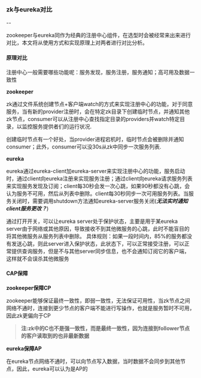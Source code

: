 ### zk与eureka对比

--

zookeeper与eureka同作为经典的注册中心组件，在选型时会被经常来出来进行对比，本文将从使用方式和实现原理上对两者进行对比分析。

#### 原理对比

注册中心一般需要哪些功能呢：服务发现，服务注册，服务通知；高可用及数据一致性

**zookeeper**

zk通过文件系统创建节点+客户端watch的方式来实现注册中心的功能，对于同意服务，当有新的provider注册时，会在特定zk目录下创建临时节点，并通知其他zk节点，consumer可以从注册中心查找指定目录的providers并watch特定目录，以监控服务提供者们的运行状况.

创建临时节点有一个好处，当provider进程宕机时，临时节点会被删除并通知consumer；此外，consumer可以没30s从zk中同步一次服务列表.

**eureka**

eureka通过eureka-client加eureka-server来实现注册中心的功能，服务启动时，通过client向eureka注册来实现服务注册；通过client向eureka请求服务列表来实现服务发现及订阅；client每30秒会发一次心跳，如果90秒都没有心跳，会认为服务不可用，然后从列表中删除。client每30秒同步一次可用服务列表。当服务关闭时，需要调用shutdown方法通知eureka-server服务关闭(***无法实时通知client服务更改？***)

通过打开开关，可以让eureka server处于保护状态，主要是用于某eureka server由于网络或其他原因，导致接收不到其他微服务的心跳，此时不能盲目的将其他微服务从服务列表中删除。 具体规则：如果一段时间内，85%的服务都没有发送心跳，则此server进入保护状态，此状态下，可以正常接受注册，可以正常提供查询服务，但是不与其他server同步信息，也不会通知订阅它的客户端，这样就不会误杀其他微服务

#### CAP保障

**zookeeper保障CP**

zookeeper能够保证最终一致性，即弱一致性，无法保证可用性，当zk节点之间网络不通时，连接到更少节点的客户端不能进行写操作，也就是服务暂时不可用，因此zk更偏向于CP

>**注:zk中的C也不是强一致性，而是最终一致性，因为连接到follower节点的客户读取到的也非最新数据**

**eureka保障AP**

在eureka节点网络不通时，可以向节点写入数据，当时数据不会同步到其他节点，因此，eureka可以认为是AP的

